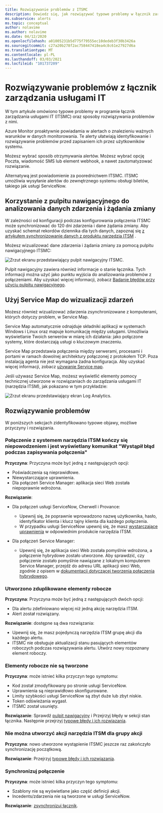 ```yaml
---
title: Rozwiązywanie problemów z ITSMC
description: Dowiedz się, jak rozwiązywać typowe problemy w łącznik zarządzania usługami IT.
ms.subservice: alerts
ms.topic: conceptual
author: nolavime
ms.author: nolavime
ms.date: 04/12/2020
ms.openlocfilehash: a01005231b5d775f79555ec10dedeb3f30b3426a
ms.sourcegitcommit: c27a20b278f2ac758447418ea4c8c61e27927d6a
ms.translationtype: MT
ms.contentlocale: pl-PL
ms.lasthandoff: 03/03/2021
ms.locfileid: "101737209"
---
```

# <a name="troubleshoot-problems-in-it-service-management-connector"></a>Rozwiązywanie problemów z łącznik zarządzania usługami IT

W tym artykule omówiono typowe problemy w programie łącznik zarządzania usługami IT (ITSMC) oraz sposoby rozwiązywania problemów z nimi.

Azure Monitor proaktywnie powiadamia w alertach o znalezieniu ważnych warunków w danych monitorowania. Te alerty ułatwiają identyfikowanie i rozwiązywanie problemów przed zapisaniem ich przez użytkowników systemu.

Możesz wybrać sposób otrzymywania alertów. Możesz wybrać opcję Poczta, wiadomość SMS lub element webhook, a nawet zautomatyzować rozwiązanie. 

Alternatywą jest powiadomienie za poorednictwem ITSMC. ITSMC umożliwia wysyłanie alertów do zewnętrznego systemu obsługi biletów, takiego jak usługi ServiceNow.

## <a name="use-the-dashboard-to-analyze-incident-and-change-request-data"></a>Korzystanie z pulpitu nawigacyjnego do analizowania danych zdarzenia i żądania zmiany

W zależności od konfiguracji podczas konfigurowania połączenia ITSMC może synchronizować do 120 dni zdarzenia i dane żądania zmiany. Aby uzyskać schemat rekordów dziennika dla tych danych, zapoznaj się [z artykułem synchronizowanie danych z produktu narzędzia ITSM](./itsmc-synced-data.md) .

Możesz wizualizować dane zdarzenia i żądania zmiany za pomocą pulpitu nawigacyjnego ITSMC:

![Zrzut ekranu przedstawiający pulpit nawigacyjny ITSMC.](media/itsmc-overview/itsmc-overview-sample-log-analytics.png)

Pulpit nawigacyjny zawiera również informacje o stanie łącznika. Tych informacji można użyć jako punktu wyjścia do analizowania problemów z połączeniami. Aby uzyskać więcej informacji, zobacz [Badanie błędów przy użyciu pulpitu nawigacyjnego](./itsmc-dashboard.md).

## <a name="use-service-map-to-visualize-incidents"></a>Użyj Service Map do wizualizacji zdarzeń

Możesz również wizualizować zdarzenia zsynchronizowane z komputerami, których dotyczy problem, w Service Map.

Service Map automatycznie odnajduje składniki aplikacji w systemach Windows i Linux oraz mapuje komunikację między usługami. Umożliwia wyświetlanie Twoich serwerów w miarę ich działania: jako połączone systemy, które dostarczają usługi o kluczowym znaczeniu. 

Service Map przedstawia połączenia między serwerami, procesami i portami w ramach dowolnej architektury połączonej z protokołem TCP. Poza instalacją agenta nie jest wymagana żadna konfiguracja. Aby uzyskać więcej informacji, zobacz [używanie Service map](../vm/service-map.md).

Jeśli używasz Service Map, możesz wyświetlić elementy pomocy technicznej utworzone w rozwiązaniach do zarządzania usługami IT (narzędzia ITSM), jak pokazano w tym przykładzie:

![Zrzut ekranu przedstawiający ekran Log Analytics.](media/itsmc-overview/itsmc-overview-integrated-solutions.png)

## <a name="resolve-problems"></a>Rozwiązywanie problemów

W poniższych sekcjach zidentyfikowano typowe objawy, możliwe przyczyny i rozwiązania. 

### <a name="a-connection-to-the-itsm-system-fails-and-you-get-an-error-in-saving-connection-message"></a>Połączenie z systemem narzędzia ITSM kończy się niepowodzeniem i jest wyświetlany komunikat "Wystąpił błąd podczas zapisywania połączenia"

**Przyczyna**: Przyczyna może być jedną z następujących opcji:

* Poświadczenia są nieprawidłowe.
* Niewystarczające uprawnienia.
* Dla połączeń Service Manager: aplikacja sieci Web została niepoprawnie wdrożona.

**Rozwiązanie**:

* Dla połączeń usługi ServiceNow, Cherwell i Provance:
  * Upewnij się, że poprawnie wprowadzono nazwę użytkownika, hasło, identyfikator klienta i klucz tajny klienta dla każdego połączenia.  
  * W przypadku usługi ServiceNow upewnij się, że masz [wystarczające uprawnienia](itsmc-connections-servicenow.md#install-the-user-app-and-create-the-user-role) w odpowiednim produkcie narzędzia ITSM.

* Dla połączeń Service Manager:  
  * Upewnij się, że aplikacja sieci Web została pomyślnie wdrożona, a połączenie hybrydowe zostało utworzone. Aby sprawdzić, czy połączenie zostało pomyślnie nawiązane z lokalnym komputerem Service Manager, przejdź do adresu URL aplikacji sieci Web, zgodnie z opisem w [dokumentacji dotyczącej tworzenia połączenia hybrydowego](./itsmc-connections-scsm.md#configure-the-hybrid-connection).  

### <a name="duplicate-work-items-are-created"></a>Utworzono zduplikowane elementy robocze

**Przyczyna**: Przyczyna może być jedną z następujących dwóch opcji:

* Dla alertu zdefiniowano więcej niż jedną akcję narzędzia ITSM.
* Alert został rozwiązany.

**Rozwiązanie**: dostępne są dwa rozwiązania:

* Upewnij się, że masz pojedynczą narzędzia ITSM grupę akcji dla każdego alertu.
* ITSMC nie obsługuje aktualizacji stanu pasujących elementów roboczych podczas rozwiązywania alertu. Utwórz nowy rozpoznany element roboczy.

### <a name="work-items-are-not-created"></a>Elementy robocze nie są tworzone

**Przyczyna**: może istnieć kilka przyczyn tego symptomu:

* Kod został zmodyfikowany po stronie usługi ServiceNow.
* Uprawnienia są nieprawidłowo skonfigurowane.
* Limity szybkości usługi ServiceNow są zbyt duże lub zbyt niskie.
* Token odświeżania wygasł.
* ITSMC został usunięty.

**Rozwiązanie**: Sprawdź [pulpit nawigacyjny](itsmc-dashboard.md) i Przejrzyj błędy w sekcji stan łącznika. Następnie przejrzyj [typowe błędy i ich rozwiązania](itsmc-dashboard-errors.md).

### <a name="you-cant-create-an-itsm-action-for-an-action-group"></a>Nie można utworzyć akcji narzędzia ITSM dla grupy akcji

**Przyczyna**: nowo utworzone wystąpienie ITSMC jeszcze raz zakończyło synchronizację początkową.

**Rozwiązanie**: Przejrzyj [typowe błędy i ich rozwiązania](itsmc-dashboard-errors.md).

### <a name="sync-connection"></a>Synchronizuj połączenie 

**Przyczyna**: może istnieć kilka przyczyn tego symptomu:

* Szablony nie są wyświetlane jako część definicji akcji.
* Incedents/zdarzenia nie są tworzone w usługi ServiceNow.

**Rozwiązanie**: [zsynchronizuj łącznik](itsmc-resync-servicenow.md).
